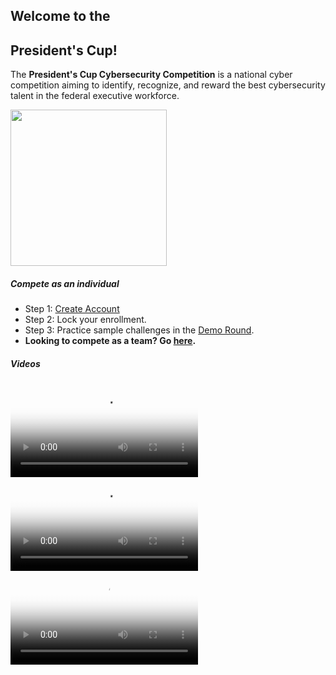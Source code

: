 <div class="text-center">
      <div class="card p-0">
            <div class="card-body py-0">
                <div class="row">
                    <div class="col text-left">
                        <h2 class="text-uppercase pt-4">Welcome to the</h3>
                        <h2><strong class="text-uppercase">President's Cup!</strong></h3>
                        <p class="lead">The <strong>President's Cup Cybersecurity Competition</strong> is a national cyber competition aiming to identify, recognize, and reward the best cybersecurity talent in the federal executive workforce.</p>
                    </div>
                    <div class="col px-0">
                        <img height="250px" src="https://presidentscup.us/img/pc_eagle_glitch.gif" />
                    </div>
                </div>
            </div>
        </div>
</div>
<div class="row">
    <div class="col-12 col-lg-6">
    <h5><strong>Compete as an individual</strong></h5>
    <ul class="list-unstyled">
        <li class="pb-2">Step 1: <a href="https://id.presidentscup.us/account/register?returnUrl=https%3A%2F%2Fsolo.presidentscup.us" class="btn btn-md btn-success-alt text-uppercase m-2">Create Account</a></li>
        <li class="pb-2">Step 2: Lock your enrollment.</li>
        <li class="pb-2">Step 3: Practice sample challenges in the <a href="https://solo.presidentscup.us/home/board/2da89883a896847541e82c8e1a2daea7ad18dfe1">Demo Round</a>.</li>
        <li><strong>Looking to compete as a team? Go <a href="https://team.presidentscup.us">here</a>.</strong></li>
    </ul>
    </div>
    <div class="col-12 col-lg-6">
      <h5><strong>Videos</strong></h5>
              <div class="embed-responsive embed-responsive-16by9 mb-2">
            <video class="embed-responsive-item" controls poster="https://presidentscup.us/img/8hour.jpg">
                <source src="https://presidentscup.us/img/20_0919_PC_8Hour.mp4" type="video/mp4">
            </video>
        </div>
        <div class="embed-responsive embed-responsive-16by9 mb-2">
            <video class="embed-responsive-item" controls poster="https://presidentscup.us/img/login.jpg">
                <source src="https://presidentscup.us/img/login.mp4" type="video/mp4">
            </video>
        </div>
                <div class="embed-responsive embed-responsive-16by9">
            <video class="embed-responsive-item" controls poster="https://presidentscup.us/img/overview.jpg">
                <source src="https://presidentscup.us/img/overview.mp4" type="video/mp4">
            </video>
        </div>
    </div>
</div>
